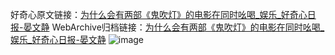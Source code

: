 好奇心原文链接：[为什么会有两部《鬼吹灯》的电影在同时吆喝_娱乐_好奇心日报-晏文静](https://www.qdaily.com/articles/9440.html)
WebArchive归档链接：[为什么会有两部《鬼吹灯》的电影在同时吆喝_娱乐_好奇心日报-晏文静](http://web.archive.org/web/20161025073657/http://www.qdaily.com:80/articles/9440.html)
![image](http://ww3.sinaimg.cn/large/007d5XDply1g3vf91s7e8j30u02oe1h0)
